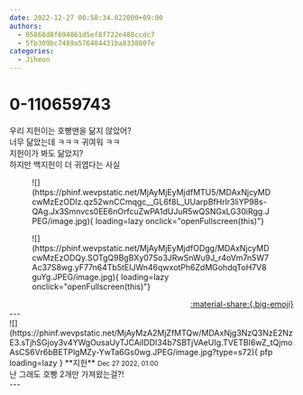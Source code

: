 ```yaml
---
date: 2022-12-27 00:58:34.022000+09:00
authors:
  - 05868d8f694861d5ef8f722e488ccdc7
  - 5fb309bc7489a576484431ba8338807e
categories:
  - Jiheon
---
```


# 0-110659743

<div class="post-container" markdown="1">
<div class="content-container md-sidebar__scrollwrap" markdown="1">

우리 지헌이는 호빵맨을 닮지 않았어?<br>너무 닮았는데 ㅋㅋㅋ 귀여워 ㅋㅋ<br>지헌이가 봐도 닮았지?<br>하지만 백지헌이 더 귀엽다는 사실
<figure markdown="1">
![](https://phinf.wevpstatic.net/MjAyMjEyMjdfMTU5/MDAxNjcyMDcwMzEzODIz.qz52wnCCmqgc__GL6f8L_UUarpBfHrlr3liYP98s-QAg.Jx3Smnvcs0EE6nOrfcuZwPA1dUJuR5wQSNGxLG30iRgg.JPEG/image.jpg){ loading=lazy onclick="openFullscreen(this)"}
</figure>

<figure markdown="1">
![](https://phinf.wevpstatic.net/MjAyMjEyMjdfODgg/MDAxNjcyMDcwMzEzODQy.SOTgQ9BgBXy07So3JRwSnWu9J_r4oVm7n5W7Ac37S8wg.yF77n64Tb5tEIJWn46qwxotPh6ZdMGohdqToH7V8guYg.JPEG/image.jpg){ loading=lazy onclick="openFullscreen(this)"}
</figure>


</div>
</div>

<div style="text-align: right;" markdown="1">
<a href="https://weverse.io/fromis9/fanpost/0-110659743" style="text-align: right;">:material-share:{.big-emoji}</a>
</div>
---

<div class="comments-container md-sidebar__scrollwrap" markdown="1">
<div class="comment" markdown="1">
<div class='id-container' markdown="1">
![](https://phinf.wevpstatic.net/MjAyMzA2MjZfMTQw/MDAxNjg3NzQ3NzE2NzE3.sTjhSGjoy3v4YWgOusaUyTJCAiIDDI34b7SBTjVAeUIg.TVETBI6wZ_tQjmoAsCS6Vr6bBETPlgMZy-YwTa6Gs0wg.JPEG/image.jpg?type=s72){ pfp loading=lazy }
**<span class="artist">지헌</span>** <small>Dec 27 2022, 01:00</small><br>
</div>
<div class='comment-body' markdown="1">
난 그래도 호빵 2개만 가져왔는걸?!
</div>
</div>
</div>
---

